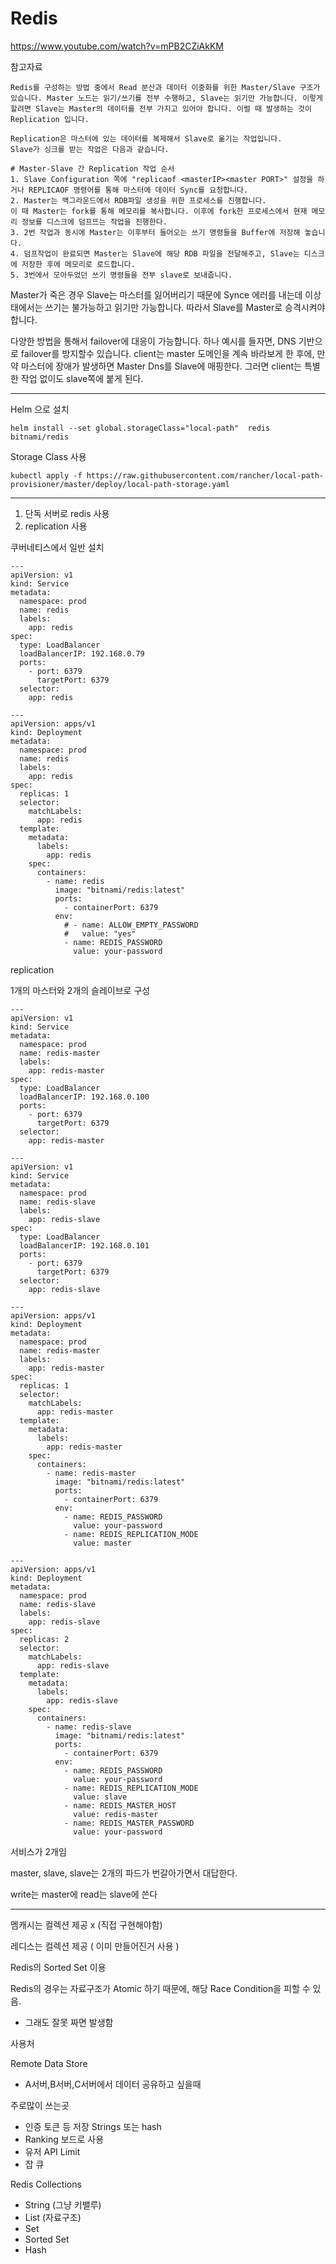 # Redis

https://www.youtube.com/watch?v=mPB2CZiAkKM

참고자료



```
Redis를 구성하는 방법 중에서 Read 분산과 데이터 이중화를 위한 Master/Slave 구조가 있습니다. Master 노드는 읽기/쓰기를 전부 수행하고, Slave는 읽기만 가능합니다. 이렇게 할려면 Slave는 Master의 데이터를 전부 가지고 있어야 합니다. 이럴 때 발생하는 것이 Replication 입니다.

Replication은 마스터에 있는 데이터를 복제해서 Slave로 옮기는 작업입니다.
Slave가 싱크를 받는 작업은 다음과 같습니다.

# Master-Slave 간 Replication 작업 순서
1. Slave Configuration 쪽에 "replicaof <masterIP><master PORT>" 설정을 하거나 REPLICAOF 명령어를 통해 마스터에 데이터 Sync를 요청합니다.
2. Master는 백그라운드에서 RDB파일 생성을 위한 프로세스를 진행합니다.
이 때 Master는 fork를 통해 메모리를 복사합니다. 이후에 fork한 프로세스에서 현재 메모리 정보를 디스크에 덤프뜨는 작업을 진행한다.
3. 2번 작업과 동시에 Master는 이후부터 들어오는 쓰기 명령들을 Buffer에 저장해 놓습니다.
4. 덤프작업이 완료되면 Master는 Slave에 해당 RDB 파일을 전달해주고, Slave는 디스크에 저장한 후에 메모리로 로드합니다.
5. 3번에서 모아두었던 쓰기 명령들을 전부 slave로 보내줍니다.
```



Master가 죽은 경우 Slave는 마스터를 잃어버리기 때문에 Synce 에러를 내는데 이상태에서는 쓰기는 불가능하고 읽기만 가능합니다. 따라서 Slave를 Master로 승격시켜야 합니다.

다양한 방법을 통해서 failover에 대응이 가능합니다. 하나 예시를 들자면, DNS 기반으로 failover를 방지할수 있습니다. client는 master 도메인을 계속 바라보게  한 후에, 만약 마스터에 장애가 발생하면 Master Dns를 Slave에 매핑한다. 그러면 client는 특별한 작업 없이도 slave쪽에 붙게 된다.



---

Helm 으로 설치

```
helm install --set global.storageClass="local-path"  redis bitnami/redis
```

Storage Class 사용

```
kubectl apply -f https://raw.githubusercontent.com/rancher/local-path-provisioner/master/deploy/local-path-storage.yaml
```



---

1. 단독 서버로 redis 사용
2. replication 사용



쿠버네티스에서 일반 설치

```
---
apiVersion: v1
kind: Service
metadata:
  namespace: prod
  name: redis
  labels:
    app: redis
spec:
  type: LoadBalancer
  loadBalancerIP: 192.168.0.79
  ports:
    - port: 6379
      targetPort: 6379
  selector:
    app: redis

---
apiVersion: apps/v1
kind: Deployment
metadata:
  namespace: prod
  name: redis
  labels:
    app: redis
spec:
  replicas: 1
  selector:
    matchLabels:
      app: redis
  template:
    metadata:
      labels:
        app: redis
    spec:
      containers:
        - name: redis
          image: "bitnami/redis:latest"
          ports:
            - containerPort: 6379
          env:
            # - name: ALLOW_EMPTY_PASSWORD
            #   value: "yes"
            - name: REDIS_PASSWORD
              value: your-password
```



replication

1개의 마스터와 2개의 슬레이브로 구성

```
---
apiVersion: v1
kind: Service
metadata:
  namespace: prod
  name: redis-master
  labels:
    app: redis-master
spec:
  type: LoadBalancer
  loadBalancerIP: 192.168.0.100
  ports:
    - port: 6379
      targetPort: 6379
  selector:
    app: redis-master

---
apiVersion: v1
kind: Service
metadata:
  namespace: prod
  name: redis-slave
  labels:
    app: redis-slave
spec:
  type: LoadBalancer
  loadBalancerIP: 192.168.0.101
  ports:
    - port: 6379
      targetPort: 6379
  selector:
    app: redis-slave

---
apiVersion: apps/v1
kind: Deployment
metadata:
  namespace: prod
  name: redis-master
  labels:
    app: redis-master
spec:
  replicas: 1
  selector:
    matchLabels:
      app: redis-master
  template:
    metadata:
      labels:
        app: redis-master
    spec:
      containers:
        - name: redis-master
          image: "bitnami/redis:latest"
          ports:
            - containerPort: 6379
          env:
            - name: REDIS_PASSWORD
              value: your-password
            - name: REDIS_REPLICATION_MODE
              value: master

---
apiVersion: apps/v1
kind: Deployment
metadata:
  namespace: prod
  name: redis-slave
  labels:
    app: redis-slave
spec:
  replicas: 2
  selector:
    matchLabels:
      app: redis-slave
  template:
    metadata:
      labels:
        app: redis-slave
    spec:
      containers:
        - name: redis-slave
          image: "bitnami/redis:latest"
          ports:
            - containerPort: 6379
          env:
            - name: REDIS_PASSWORD
              value: your-password
            - name: REDIS_REPLICATION_MODE
              value: slave
            - name: REDIS_MASTER_HOST
              value: redis-master
            - name: REDIS_MASTER_PASSWORD
              value: your-password
```



서비스가 2개임

master, slave, slave는 2개의 파드가 번갈아가면서 대답한다.

write는 master에 read는 slave에 쓴다 



---

멤캐시는 컬렉션 제공 x (직접 구현해야함)

레디스는 컬렉션 제공 ( 이미 만들어진거 사용 )



Redis의 Sorted Set 이용 



Redis의 경우는 자료구조가 Atomic 하기 때문에, 해당 Race Condition을 피할 수 있음.

- 그래도 잘못 짜면 발생함



사용처

Remote Data Store

- A서버,B서버,C서버에서 데이터 공유하고 싶을때

주로많이 쓰는곳

- 인증 토큰 등 저장 Strings 또는 hash
- Ranking 보드로 사용
- 유저 API Limit
- 잡 큐



Redis Collections

- String (그냥 키밸루)
- List (자료구조)
- Set
- Sorted Set
- Hash



